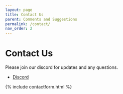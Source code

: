 ```yaml
---
layout: page
title: Contact Us
parent: Comments and Suggestions
permalink: /contact/
nav_order: 2
---
```


# Contact Us

Please join our discord for updates and any questions.

<div class="header-container">
    <div class="header-buttons">
        <ul>
            <li>
                <a href="https://discord.gg/GNdwQmaa8p" target="_blank"
                    title="Link to OpenAir Arduino Code" id="discord-button" class="btn btn-discord fs-2 mb-1 mb-md-0 mr-0"><span class="iconify-inline" data-icon="akar-icons:discord-fill"></span><span class="sr-only"> Discord</span>
                </a>
            </li>
        </ul>
    </div>
</div>

<!-- [![Discord](https://discordapp.com/api/guilds/656929401933529088/widget.png?style=shield)](https://discord.gg/GNdwQmaa8p){:target="_blank"} -->

{% include contactform.html %}